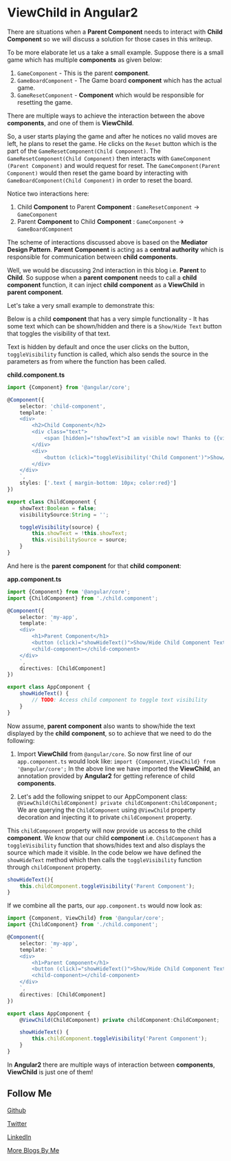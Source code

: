# ViewChild in Angular2

There are situations when a **Parent Component** needs to interact with **Child Component** so we will discuss a solution for 
those cases in this writeup.

To be more elaborate let us a take a small example. Suppose there is a small game which has multiple **components** as given below:

1. `GameComponent` - This is the parent **component**.
2. `GameBoardComponent` - The Game board **component** which has the actual game.
3. `GameResetComponent` - **Component** which would be responsible for resetting the game.

There are multiple ways to achieve the interaction between the above **components**, and one of them is **ViewChild**.

So, a user starts playing the game and after he notices no valid moves are left, he plans to reset the game. He clicks on the `Reset` 
button which is the part of the `GameResetComponent(Child Component)`. The `GameResetComponent(Child Component)` then 
interacts with `GameComponent (Parent Component)` and would request for reset. The `GameComponent(Parent Component)` would 
then reset the game board by interacting with `GameBoardComponent(Child Component)` in order to reset the board.

Notice two interactions here:

1. Child **Component** to Parent **Component** : `GameResetComponent` -> `GameComponent`
2. Parent **Component** to Child **Component** : `GameComponent` -> `GameBoardComponent`

The scheme of interactions discussed above is based on the **Mediator Design Pattern**. **Parent** **Component** is acting as a 
**central authority** which is responsible for communication between **child** **components**.

Well, we would be discussing 2nd interaction in this blog i.e. **Parent** to **Child**. So suppose when a **parent** **component** needs 
to call a **child** **component** function, it can inject **child** **component** as a **ViewChild** in **parent component**.

Let's take a very small example to demonstrate this:

Below is a child **component** that has a very simple functionality - It has some text which can be shown/hidden and there is a `Show/Hide Text` 
button that toggles the visibility of that text.

Text is hidden by default and once the user clicks on the button, `toggleVisibility` function is called, which also sends the source in the 
parameters as from where the function has been called.

**child.component.ts**
```TypeScript
import {Component} from '@angular/core';

@Component({
    selector: 'child-component',
    template: `
    <div>
        <h2>Child Component</h2>
        <div class="text">
            <span [hidden]="!showText">I am visible now! Thanks to {{visibilitySource}}</span>
        </div>
        <div>
            <button (click)="toggleVisibility('Child Component')">Show/Hide Text</button>
        </div>
    </div>
    `,
    styles: ['.text { margin-bottom: 10px; color:red}']
})

export class ChildComponent {
    showText:Boolean = false;
    visibilitySource:String = '';

    toggleVisibility(source) {
        this.showText = !this.showText;
        this.visibilitySource = source;
    }
}
```

And here is the **parent** **component** for that **child** **component**:

**app.component.ts**
```TypeScript
import {Component} from '@angular/core';
import {ChildComponent} from './child.component';

@Component({
    selector: 'my-app',
    template: `
    <div>
        <h1>Parent Component</h1>
        <button (click)="showHideText()">Show/Hide Child Component Text</button>
        <child-component></child-component>
    </div>
    `,
    directives: [ChildComponent]
})

export class AppComponent {
    showHideText() {
        // TODO: Access child component to toggle text visibility
    }
}
```

Now assume, **parent** **component** also wants to show/hide the text displayed by the **child** **component**, so to achieve that we need to do 
the following:

1. Import **ViewChild** from `@angular/core`. So now first line of our `app.component.ts` would look like:
    `import {Component,ViewChild} from '@angular/core';`
    In the above line we have imported the **ViewChild**, an annotation provided by **Angular2** for getting reference of child **components**.

2. Let's add the following snippet to our AppComponent class:
    `@ViewChild(ChildComponent) private childComponent:ChildComponent;`
    We are querying the `ChildComponent` using `@ViewChild` property decoration and injecting it to private `childComponent` property.

This `childComponent` property will now provide us access to the child **component**. We know that our child **component** i.e. `ChildComponent` 
has a `toggleVisibility` function that shows/hides text and also displays the source which made it visible. In the code below we have 
defined the `showHideText` method which then calls the `toggleVisibility` function through `childComponent` property.

```TypeScript
showHideText(){
    this.childComponent.toggleVisibility('Parent Component');
}
```

If we combine all the parts, our `app.component.ts` would now look as:

```TypeScript
import {Component, ViewChild} from '@angular/core';
import {ChildComponent} from './child.component';

@Component({
    selector: 'my-app',
    template: `
    <div>
        <h1>Parent Component</h1>
        <button (click)="showHideText()">Show/Hide Child Component Text</button>
        <child-component></child-component>
    </div>
    `,
    directives: [ChildComponent]
})

export class AppComponent {
    @ViewChild(ChildComponent) private childComponent:ChildComponent;

    showHideText() {
        this.childComponent.toggleVisibility('Parent Component');
    }
}
```

In **Angular2** there are multiple ways of interaction between **components**, **ViewChild** is just one of them!

Follow Me
---
[Github](https://github.com/NamitaMalik)

[Twitter](https://twitter.com/namita13_04)

[LinkedIn](https://in.linkedin.com/in/namita-malik-a7885b23)

[More Blogs By Me](https://namitamalik.github.io/)
